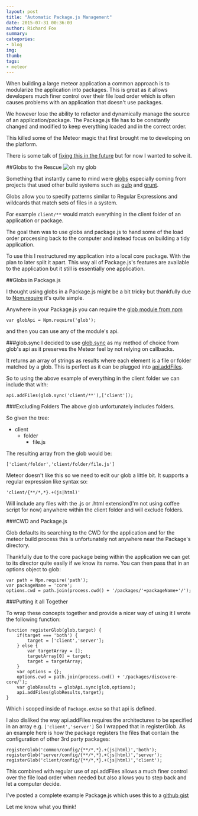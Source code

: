 ```yaml
---
layout: post
title: "Automatic Package.js Management"
date: 2015-07-31 00:36:03
author: Richard Fox
summary:
categories:
- blog
img: 
thumb:
tags:
- meteor 
---
```


When building a large meteor application a common approach is to modularize the application into packages. This is great as it allows developers much finer control over their file load order which is often causes problems with an application that doesn't use packages. 

We however lose the ability to refactor and dynamically manage the source of an application/package. The Package.js file has to be constantly changed and modified to keep everything loaded and in the correct order.

This killed some of the Meteor magic that first brought me to developing on the platform.

There is some talk of [fixing this in the future](https://trello.com/c/mHK2dpr5/68-new-way-of-defining-packages-apps-and-controlling-file-load-order) but for now I wanted to solve it.

##Globs to the Rescue
![oh my glob](https://raw.githubusercontent.com/isaacs/node-glob/master/oh-my-glob.gif)

Something that instantly came to mind were [globs](https://en.wikipedia.org/wiki/Glob_%28programming%29) especially coming from projects that used other build systems such as [gulp](http://gulpjs.com/) and [grunt](http://gruntjs.com/).

Globs allow you to specify patterns similar to Regular Expressions and wildcards that match sets of files in a system. 

For example `client/**` would match everything in the client folder of an application or package.

The goal then was to use globs and package.js to hand some of the load order processing back to the computer and instead focus on building a tidy application.

To use this I restructured my application into a local core package. With the plan to later split it apart. This way all of Package.js's features are available to the application but it still is essentially one application.


##Globs in Package.js

I thought using globs in a Package.js might be a bit tricky but thankfully due to [Npm.require](http://docs.meteor.com/#/full/Npm-require) it's quite simple.

Anywhere in your Package.js you can require the [glob module from npm](https://www.npmjs.com/package/glob)

    var globApi = Npm.require('glob');

and then you can use any of the module's api.

###glob.sync
I decided to use [glob.sync](https://www.npmjs.com/package/glob#glob-sync-pattern-options) as my method of choice from glob's api as it preserves the Meteor feel by not relying on callbacks. 

It returns an array of strings as results where each element is a file or folder matched by a glob. This is perfect as it can be plugged into [api.addFiles](http://docs.meteor.com/#/full/pack_addFiles).

So to using the above example of everything in the client folder we can include that with:

    api.addFiles(glob.sync('client/**'),['client']);
   
###Excluding Folders
The above glob unfortunately includes folders.

So given the tree:

- client
  - folder
     - file.js

The resulting array from the glob would be:

    ['client/folder','client/folder/file.js']
Meteor doesn't like this so we need to edit our glob a little bit. It supports a regular expression like syntax so:

    'client/{**/*,*}.+(js|html)'
Will include any files with the .js or .html extension(I'm not using coffee script for now) anywhere within the client folder and will exclude folders.

###CWD and Package.js

Glob defaults its searching to the CWD for the application and for the meteor build process this is unfortunately not anywhere near the Package's directory. 

Thankfully due to the core package being within the application we can get to its director quite easily if we know its name. You can then pass that in an options object to glob:

    var path = Npm.require('path');
    var packageName = 'core';
    options.cwd = path.join(process.cwd() + '/packages/'+packageName+'/');
###Putting it all Together

To wrap these concepts together and provide a nicer way of using it I wrote the following function:

    function registerGlob(glob,target) {
		if(target === 'both') {
			target = ['client','server'];
		} else {
			var targetArray = [];
			targetArray[0] = target;
			target = targetArray;
		}
		var options = {};		
		options.cwd = path.join(process.cwd() + '/packages/discovere-core/');
		var globResults = globApi.sync(glob,options);
		api.addFiles(globResults,target);
    }
Which i scoped inside of `Package.onUse` so that api is defined.

I also disliked the way api.addFiles requires the architectures to be specified in an array e.g. `['client','server']`
So I wrapped that in registerGlob. As an example here is how the package registers the files that contain the configuration of other 3rd party packages:

	registerGlob('common/config/{**/*,*}.+(js|html)','both');
	registerGlob('server/config/{**/*,*}.+(js|html)','server');
	registerGlob('client/config/{**/*,*}.+(js|html)','client');
This combined with regular use of api.addFiles allows a much finer control over the file load order when needed but also allows you to step back and let a computer decide.

I've posted a complete example Package.js which uses this to a [github gist](https://gist.github.com/rfox90/fa1a7c7a85f6ebc8bda1)

Let me know what you think!


